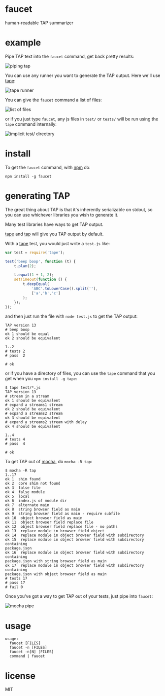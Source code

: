 # faucet

human-readable TAP summarizer

# example

Pipe TAP text into the `faucet` command, get back pretty results:

![piping tap](images/test.gif)

You can use any runner you want to generate the TAP output. Here we'll use
[tape](https://npmjs.org/package/tape):

![tape runner](images/falafel.gif)

You can give the `faucet` command a list of files:

![list of files](images/gutter.gif)

or if you just type `faucet`, any js files in `test/` or `tests/` will be run
using the `tape` command internally:

![implicit test/ directory](images/dnode.gif)

# install

To get the `faucet` command, with [npm](https://npmjs.org) do:

```
npm install -g faucet
```

# generating TAP

The great thing about TAP is that it's inherently serializable on stdout, so you
can use whichever libraries you wish to generate it.

Many test libraries have ways to get TAP output.

[tape](https://npmjs.org/package/tape) and [tap](https://npmjs.org/package/tap)
will give you TAP output by default.

With a [tape](https://npmjs.org/package/tape) test, you would just write
a `test.js` like:

``` js
var test = require('tape');

test('beep boop', function (t) {
	t.plan(2);

	t.equal(1 + 1, 2);
	setTimeout(function () {
		t.deepEqual(
			'ABC'.toLowerCase().split(''),
			['a','b','c']
		);
	});
});
```

and then just run the file with `node test.js` to get the TAP output:

```
TAP version 13
# beep boop
ok 1 should be equal
ok 2 should be equivalent

1..2
# tests 2
# pass  2

# ok
```

or if you have a directory of files, you can use the `tape` command that you get
when you `npm install -g tape`:

```
$ tape test/*.js
TAP version 13
# stream in a stream
ok 1 should be equivalent
# expand a streams1 stream
ok 2 should be equivalent
# expand a streams2 stream
ok 3 should be equivalent
# expand a streams2 stream with delay
ok 4 should be equivalent

1..4
# tests 4
# pass  4

# ok

```

To get TAP out of [mocha](https://npmjs.org/package/mocha), do `mocha -R tap`:

```
$ mocha -R tap
1..17
ok 1  shim found
ok 2  core shim not found
ok 3  false file
ok 4  false module
ok 5  local
ok 6  index.js of module dir
ok 7  alternate main
ok 8  string browser field as main
ok 9  string browser field as main - require subfile
ok 10  object browser field as main
ok 11  object browser field replace file
ok 12  object browser field replace file - no paths
ok 13  replace module in browser field object
ok 14  replace module in object browser field with subdirectory
ok 15  replace module in object browser field with subdirectory containing
package.json
ok 16  replace module in object browser field with subdirectory containing
package.json with string browser field as main
ok 17  replace module in object browser field with subdirectory containing
package.json with object browser field as main
# tests 17
# pass 17
# fail 0
```

Once you've got a way to get TAP out of your tests, just pipe into `faucet`:

![mocha pipe](images/mocha.gif)

# usage

```
usage:
  faucet [FILES]
  faucet -n [FILES]
  faucet -n[N] [FILES]
  command | faucet
```

# license

MIT
